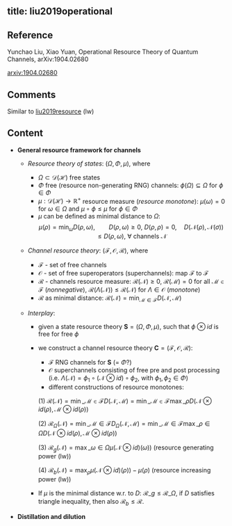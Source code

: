 title: liu2019operational 
---

## Reference

Yunchao Liu, Xiao Yuan, Operational Resource Theory of Quantum Channels, arXiv:1904.02680


[arxiv:1904.02680](https://arxiv.org/abs/1904.02680)


## Comments

Similar to [liu2019resource](liu2019resource) (lw)

## Content

* **General resource framework for channels**
    
    * *Resource theory of states*: $(\Omega,\Phi,\mu)$, where
         * $\Omega\subset \mathcal D(\mathcal H)$ free states
	     * $\Phi$ free (resource non-generating RNG) channels: $\phi(\Omega)\subseteq \Omega$ for $\phi\in \Phi$ 
	     * $\mu:\mathcal D(\mathcal H)\to \mathbb R^+$ resource measure (*resource monotone*): $\mu(\omega)=0$ for $\omega\in \Omega$ and 
	  $\mu\circ\phi\le \mu$ for $\phi\in \Phi$
	     * $\mu$ can be defined as minimal distance to $\Omega$:
	     $$\mu(\rho)=\min_\omega D(\rho,\omega), \qquad  D(\rho,\omega)\ge 0,\ D(\rho,\rho)=0,\quad D(\mathcal
	     N(\rho),\mathcal N(\sigma))\le D(\rho,\omega),\ \forall \mbox{ channels }\mathcal N $$
	  
    * *Channel resource theory*: $(\mathcal F,\mathcal O,\mathcal R)$, where
         * $\mathcal F$ - set of free channels
	     * $\mathcal O$ - set of free superoperators (superchannels): map $\mathcal F$ to $\mathcal F$
	     * $\mathcal R$ - channels resource measure: $\mathcal R(\mathcal N)\ge 0$, $\mathcal R(\mathcal M)=0$ for
	       all $\mathcal M\in \mathcal F$ (*nonnegative*),  $\mathcal R(\Lambda(\mathcal N))\le \mathcal R(\mathcal N)$ for $\Lambda\in \mathcal O$ (*monotone*)
	     * $\mathcal R$ as minimal distance: $\mathcal R(\mathcal N)=\min_{\mathcal M\in \mathcal F}D(\mathcal
	       N,\mathcal M)$

    * *Interplay*:  
        * given a state resource theory $\mathbf S=(\Omega,\Phi,\mu)$, such that $\phi\otimes id$ is free for free $\phi$
	    * we construct a channel resource theory $\mathbf C=(\mathcal F,\mathcal O,\mathcal R)$:

	         * $\mathcal F$ RNG channels for $\mathbf S$ (= $\Phi$?)
	         * $\mathcal O$ superchannels consisting of free pre and post processing (i.e. $\Lambda(\mathcal N)=\phi_1\circ
	           (\mathcal N\otimes id)\circ\phi_2$, with  $\phi_1,\phi_2\in \Phi$)
	         * different constructions of resource monotones:
	         
            (1) $\mathcal R(\mathcal N)= \min\_{\mathcal M\in \mathcal F}D(\mathcal N,\mathcal M)=\min\_{\mathcal M\in \mathcal F}\max\_\rho D(\mathcal N\otimes id(\rho),\mathcal M\otimes id(\rho))$
	    
	        (2)  $\mathcal R_\Omega(\mathcal N)= \min\_{\mathcal M\in \mathcal F}D_\Omega(\mathcal N,\mathcal M)=\min\_{\mathcal M\in \mathcal F}\max\_{\rho\in \Omega} D(\mathcal N\otimes id(\rho),\mathcal M\otimes id(\rho))$

		    (3) $\mathcal R_g(\mathcal N)=\max\_{\omega\in \Omega} \mu(\mathcal N\otimes id)(\omega))$  (resource
		generating power (lw))

		    (4) $\mathcal R_b(\mathcal N)=\max_{\rho} \mu(\mathcal N\otimes id)(\rho))-\mu(\rho)$   (resource increasing power
		(lw))

	    * If $\mu$ is the minimal distance w.r. to $D$: $\mathcal R\_g\le \mathcal R\_\Omega$, if $D$ satisfies triangle
	      inequality, then also $\mathcal R_b\le \mathcal R$.

* **Distillation and dilution**



		
